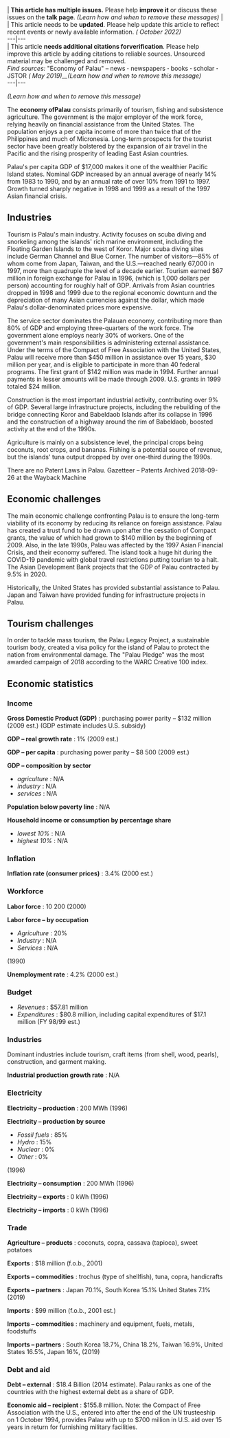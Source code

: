 | **This article has multiple issues.** Please help **improve it** or discuss these issues on the **talk page**. _(Learn how and when to remove these messages)_ | | This article needs to be **updated**. Please help update this article to reflect recent events or newly available information. _( October 2022)_  
---|---  
| This article **needs additional citations forverification**. Please help
improve this article by adding citations to reliable sources. Unsourced
material may be challenged and removed.  
_Find sources:_ "Economy of Palau" – news **·** newspapers **·** books **·**
scholar **·** JSTOR _( May 2019)__(Learn how and when to remove this message)_  
---|---  
  
_(Learn how and when to remove this message)_  
  
The **economy ofPalau** consists primarily of tourism, fishing and subsistence
agriculture. The government is the major employer of the work force, relying
heavily on financial assistance from the United States. The population enjoys
a per capita income of more than twice that of the Philippines and much of
Micronesia. Long-term prospects for the tourist sector have been greatly
bolstered by the expansion of air travel in the Pacific and the rising
prosperity of leading East Asian countries.

Palau's per capita GDP of $17,000 makes it one of the wealthier Pacific Island
states. Nominal GDP increased by an annual average of nearly 14% from 1983 to
1990, and by an annual rate of over 10% from 1991 to 1997. Growth turned
sharply negative in 1998 and 1999 as a result of the 1997 Asian financial
crisis.

## Industries

Tourism is Palau's main industry. Activity focuses on scuba diving and
snorkeling among the islands' rich marine environment, including the Floating
Garden Islands to the west of Koror. Major scuba diving sites include German
Channel and Blue Corner. The number of visitors—85% of whom come from Japan,
Taiwan, and the U.S.—reached nearly 67,000 in 1997, more than quadruple the
level of a decade earlier. Tourism earned $67 million in foreign exchange for
Palau in 1996, (which is 1,000 dollars per person) accounting for roughly half
of GDP. Arrivals from Asian countries dropped in 1998 and 1999 due to the
regional economic downturn and the depreciation of many Asian currencies
against the dollar, which made Palau's dollar-denominated prices more
expensive.

The service sector dominates the Palauan economy, contributing more than 80%
of GDP and employing three-quarters of the work force. The government alone
employs nearly 30% of workers. One of the government's main responsibilities
is administering external assistance. Under the terms of the Compact of Free
Association with the United States, Palau will receive more than $450 million
in assistance over 15 years, $30 million per year, and is eligible to
participate in more than 40 federal programs. The first grant of $142 million
was made in 1994. Further annual payments in lesser amounts will be made
through 2009. U.S. grants in 1999 totaled $24 million.

Construction is the most important industrial activity, contributing over 9%
of GDP. Several large infrastructure projects, including the rebuilding of the
bridge connecting Koror and Babeldaob Islands after its collapse in 1996 and
the construction of a highway around the rim of Babeldaob, boosted activity at
the end of the 1990s.

Agriculture is mainly on a subsistence level, the principal crops being
coconuts, root crops, and bananas. Fishing is a potential source of revenue,
but the islands' tuna output dropped by over one-third during the 1990s.

There are no Patent Laws in Palau. Gazetteer – Patents Archived 2018-09-26 at
the Wayback Machine

## Economic challenges

The main economic challenge confronting Palau is to ensure the long-term
viability of its economy by reducing its reliance on foreign assistance. Palau
has created a trust fund to be drawn upon after the cessation of Compact
grants, the value of which had grown to $140 million by the beginning of 2009.
Also, in the late 1990s, Palau was affected by the 1997 Asian Financial
Crisis, and their economy suffered. The island took a huge hit during the
COVID-19 pandemic with global travel restrictions putting tourism to a halt.
The Asian Development Bank projects that the GDP of Palau contracted by 9.5%
in 2020.

Historically, the United States has provided substantial assistance to Palau.
Japan and Taiwan have provided funding for infrastructure projects in Palau.

## Tourism challenges

In order to tackle mass tourism, the Palau Legacy Project, a sustainable
tourism body, created a visa policy for the island of Palau to protect the
nation from environmental damage. The "Palau Pledge" was the most awarded
campaign of 2018 according to the WARC Creative 100 index.

## Economic statistics

### Income

**Gross Domestic Product (GDP)** : purchasing power parity – $132 million
(2009 est.) (GDP estimate includes U.S. subsidy)

**GDP – real growth rate** : 1% (2009 est.)

**GDP – per capita** : purchasing power parity – $8 500 (2009 est.)

**GDP – composition by sector**

  * _agriculture_ : N/A
  * _industry_ : N/A
  * _services_ : N/A

**Population below poverty line** : N/A

**Household income or consumption by percentage share**

  * _lowest 10%_ : N/A
  * _highest 10%_ : N/A

### Inflation

**Inflation rate (consumer prices)** : 3.4% (2000 est.)

### Workforce

**Labor force** : 10 200 (2000)

**Labor force – by occupation**

  * _Agriculture_ : 20%
  * _Industry_ : N/A
  * _Services_ : N/A

(1990)

**Unemployment rate** : 4.2% (2000 est.)

### Budget

  * _Revenues_ : $57.81 million
  * _Expenditures_ : $80.8 million, including capital expenditures of $17.1 million (FY 98/99 est.)

### Industries

Dominant industries include tourism, craft items (from shell, wood, pearls),
construction, and garment making.

**Industrial production growth rate** : N/A

### Electricity

**Electricity – production** : 200 MWh (1996)

**Electricity – production by source**

  * _Fossil fuels_ : 85%
  * _Hydro_ : 15%
  * _Nuclear_ : 0%
  * _Other_ : 0%

(1996)

**Electricity – consumption** : 200 MWh (1996)

**Electricity – exports** : 0 kWh (1996)

**Electricity – imports** : 0 kWh (1996)

### Trade

**Agriculture – products** : coconuts, copra, cassava (tapioca), sweet
potatoes

**Exports** : $18 million (f.o.b., 2001)

**Exports – commodities** : trochus (type of shellfish), tuna, copra,
handicrafts

**Exports – partners** : Japan 70.1%, South Korea 15.1% United States 7.1%
(2019)

**Imports** : $99 million (f.o.b., 2001 est.)

**Imports – commodities** : machinery and equipment, fuels, metals, foodstuffs

**Imports – partners** : South Korea 18.7%, China 18.2%, Taiwan 16.9%, United
States 16.5%, Japan 16%, (2019)

### Debt and aid

**Debt – external** : $18.4 Billion (2014 estimate). Palau ranks as one of the
countries with the highest external debt as a share of GDP.

**Economic aid – recipient** : $155.8 million. Note: the Compact of Free
Association with the U.S., entered into after the end of the UN trusteeship on
1 October 1994, provides Palau with up to $700 million in U.S. aid over 15
years in return for furnishing military facilities.